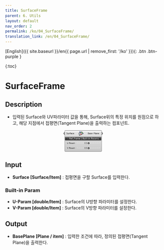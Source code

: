 ```yaml
---
title: SurfaceFrame
parent: 6. Utils
layout: default
nav_order: 2
permalink: /ko/04_SurfaceFrame/
translation_link: /en/04_SurfaceFrame/
---
```


[English]({{ site.baseurl }}/en{{ page.url | remove_first: '/ko' }}){: .btn .btn-purple }
<!-- [한국어]({{ site.baseurl }}/ko{{ page.url | remove_first: '/en' }}){: .btn .btn-purple } -->

{:toc}
# SurfaceFrame

## Description

* 입력된 Surface와 UV파라미터 값을 통해, Surface위의 특정 위치를 원점으로 하고, 해당 지점에서 접평면(Tangent Plane)을 출력하는 컴포넌트. 

<p align="center">  <img src="/assets/images/surfaceframe.png" align="center" width="25%"></p>

## Input

* **Surface [Surface/Item]** : 접평면을 구할 Surface를 입력한다.

### Built-in Param

* **U-Param [double/Item]** : Surface의 U방향 파라미터를 설정한다.
* **V-Param [double/Item]** : Surface의 V방향 파라미터를 설정한다.

## Output

* **BasePlane [Plane / item]** : 입력한 조건에 따라, 정의된 접평면(Tangent Plane)을 출력한다. 


